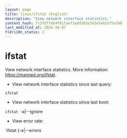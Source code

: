 ```yaml
---
layout: page
title: linux/ifstat (English)
description: "View network interface statistics."
content_hash: fc3fdf7db4f81faef3add302e243e7e61bf5a768
last_modified_at: 2024-10-07
tldri18n_status: 2
---
```

# ifstat

View network interface statistics.
More information: <https://manned.org/ifstat>.

- View network interface statistics since last query:

`ifstat`

- View network interface statistics since last boot:

`ifstat `<span class="tldr-var badge badge-pill bg-dark-lm bg-white-dm text-white-lm text-dark-dm font-weight-bold">-a|--ignore</span>

- View error rate:

`ifstat {-e|--errors</span>
